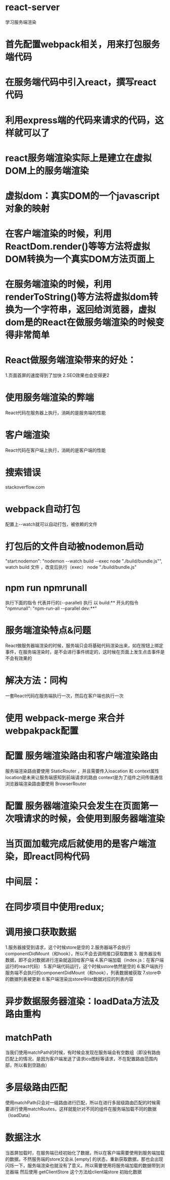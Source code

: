 # react-server
学习服务端渲染

# 首先配置webpack相关，用来打包服务端代码
# 在服务端代码中引入react，撰写react代码
# 利用express端的代码来请求的代码，这样就可以了 

# react服务端渲染实际上是建立在虚拟DOM上的服务端渲染
# 虚拟dom：真实DOM的一个javascript对象的映射
# 在客户端渲染的时候，利用ReactDom.render()等等方法将虚拟DOM转换为一个真实DOM方法页面上
# 在服务端渲染的时候，利用renderToString()等方法将虚拟dom转换为一个字符串，返回给浏览器，虚拟dom是的React在做服务端渲染的时候变得非常简单

# React做服务端渲染带来的好处：
1.页面首屏的速度得到了加快
2.SEO效果也会变得更2

# 使用服务端渲染的弊端
React代码在服务器上执行，消耗的是服务端的性能

# 客户端渲染
React代码在客户端上执行，消耗的是客户端的性能

# 搜索错误 
stackoverflow.com

# webpack自动打包
配置上--watch就可以自动打包，被依赖的文件

# 打包后的文件自动被nodemon启动
"start:nodemon": "nodemon --watch build --exec node \"./build/bundle.js\"",
watch build 文件 ，改变后执行（exec）  node \"./build/bundle.js\"

# npm run npmrunall
执行下面的指令 代表并行的(--parallel) 执行 以 build:** 开头的指令
"npmrunall": "npm-run-all --parallel dev:**"


# 服务端渲染特点&问题
React做服务器端渲染的时候，服务端只会将基础代码渲染出来，如在按钮上绑定事件，在服务端渲染时，是不会进行事件绑定的，这时候在页面上发生点击事件是不会有效果的
# 解决方法：同构
一套React代码在服务端执行一次，然后在客户端也执行一次

# 使用 webpack-merge 来合并webpakpack配置

# 配置 服务端渲染路由和客户端渲染路由
服务端渲染路由要使用 StaticRouter ，并且需要传入loacation 和 context属性
    location是未来让服务端感知到前端请求的路由
    context是为了组件之间传值通信
浏览器端渲染路由要使用 BrowserRouter 


# 配置 服务器端渲染只会发生在页面第一次哦请求的时候，会使用到服务器端渲染
# 当页面加载完成后就使用的是客户端渲染，即react同构代码


# 中间层：

# 在同步项目中使用redux;

# 调用接口获取数据
1.服务器接受到请求，这个时候store是空的
2.服务器端不会执行componentDidMount（和hook），所以不会去调用接口获取数据
3. 服务器没有数据，即不会对数据进行渲染就返回给客户端
4.客户端加载（index.js：在客户端运行的react代码）
5.客户端代码运行，这个时候sstore依然是空的
6.客户端执行服务端不会执行的componentDidMount（和hook），列表数据被获取
7.store中的数据列表被更新
8.客户端渲染出store中list数据对应的列表内容

# 异步数据服务器渲染：loadData方法及路由重构

# matchPath 
当我们使用matchPath的时候，有时候会发现在服务端会有空数组（即没有路由匹配上的情况，是因为客户端发送了请求ico图标等请求，不在配置路由范围内部，所以看到空路由）

# 多层级路由匹配
使用matchPath只会对一级路由进行匹配，所以在进行多层级路由匹配的时候需要进行使用matchRoutes，这样就能针对不同的组件在服务端加载不同的数据（loadData）

# 数据注水
当首屏加载时，在服务端已经初始化了数据，所以在客户端需要使用到服务端加载的数据，不然服务端的store又会从 [empty] 的状态，重新获取数据，那也会出现闪烁一下，服务端渲染也就没有了意义。所以需要使用将服务端加载的数据带到浏览器端
      <script>
        window.context = {
          state: ${JSON.stringify(store.getState())}
        }
      </script>
然后使用 getClientStore 这个方法给client端store 初始化数据
